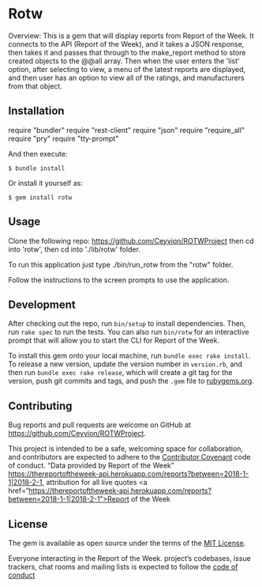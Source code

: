 # Rotw

Overview: This is a gem that will display reports from Report of the Week. It connects to the API (Report of the Week), and it takes a JSON response, then takes it and passes that through to the make_report method to store created objects to the @@all array. Then when the user enters the 'list' option, after selecting to view, a menu of the latest reports are displayed, and then user has an option to view all of the ratings, and manufacturers from that object.

## Installation

require "bundler"
require "rest-client"
require "json"
require "require_all"
require "pry"
require "tty-prompt"

And then execute:

    $ bundle install

Or install it yourself as:

    $ gem install rotw

## Usage

Clone the following repo: https://github.com/Ceyvion/ROTWProject then cd into 'rotw', then cd into './lib/rotw' folder.

To run this application just type ./bin/run_rotw from the "rotw" folder.

Follow the instructions to the screen prompts to use the application.



## Development

After checking out the repo, run `bin/setup` to install dependencies. Then, run `rake spec` to run the tests. You can also run `bin/rotw` for an interactive prompt that will allow you to start the CLI for Report of the Week.

To install this gem onto your local machine, run `bundle exec rake install`. To release a new version, update the version number in `version.rb`, and then run `bundle exec rake release`, which will create a git tag for the version, push git commits and tags, and push the `.gem` file to [rubygems.org](https://rubygems.org).

## Contributing

Bug reports and pull requests are welcome on GitHub at https://github.com/Ceyvion/ROTWProject.

This project is intended to be a safe, welcoming space for collaboration, and contributors are expected to adhere to the [Contributor Covenant](http://contributor-covenant.org) code of conduct.  “Data provided by Report of the Week” https://thereportoftheweek-api.herokuapp.com/reports?between=2018-1-1|2018-2-1, attribution for all live quotes <a href=“https://thereportoftheweek-api.herokuapp.com/reports?between=2018-1-1|2018-2-1”>Report of the Week</a>


## License

The gem is available as open source under the terms of the [MIT License](https://opensource.org/licenses/MIT).

Everyone interacting in the Report of the Week. project’s codebases, issue trackers, chat rooms and mailing lists is expected to follow the [code of conduct](https://github.com/Ceyvion/ROTWProject/blob/master/CODE_OF_CONDUCT.md)
